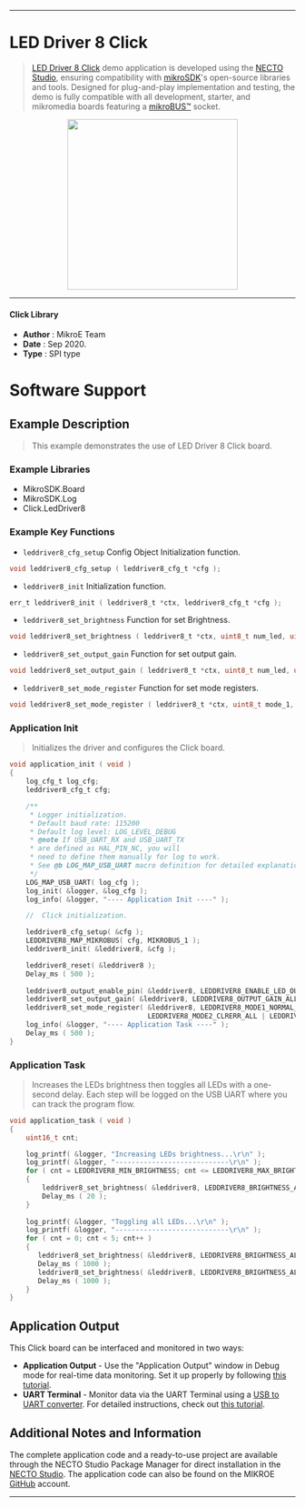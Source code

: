 
---
# LED Driver 8 Click

> [LED Driver 8 Click](https://www.mikroe.com/?pid_product=MIKROE-4268) demo application is developed using
the [NECTO Studio](https://www.mikroe.com/necto), ensuring compatibility with [mikroSDK](https://www.mikroe.com/mikrosdk)'s
open-source libraries and tools. Designed for plug-and-play implementation and testing, the demo is fully compatible with
all development, starter, and mikromedia boards featuring a [mikroBUS&trade;](https://www.mikroe.com/mikrobus) socket.

<p align="center">
  <img src="https://www.mikroe.com/?pid_product=MIKROE-4268&image=1" height=300px>
</p>

---

#### Click Library

- **Author**        : MikroE Team
- **Date**          : Sep 2020.
- **Type**          : SPI type

# Software Support

## Example Description

> This example demonstrates the use of LED Driver 8 Click board.

### Example Libraries

- MikroSDK.Board
- MikroSDK.Log
- Click.LedDriver8

### Example Key Functions

- `leddriver8_cfg_setup` Config Object Initialization function. 
```c
void leddriver8_cfg_setup ( leddriver8_cfg_t *cfg );
``` 
 
- `leddriver8_init` Initialization function. 
```c
err_t leddriver8_init ( leddriver8_t *ctx, leddriver8_cfg_t *cfg );
```

- `leddriver8_set_brightness` Function for set Brightness. 
```c
void leddriver8_set_brightness ( leddriver8_t *ctx, uint8_t num_led, uint8_t value );
```
 
- `leddriver8_set_output_gain` Function for set output gain. 
```c
void leddriver8_set_output_gain ( leddriver8_t *ctx, uint8_t num_led, uint8_t value );
```

- `leddriver8_set_mode_register` Function for set mode registers. 
```c
void leddriver8_set_mode_register ( leddriver8_t *ctx, uint8_t mode_1, uint8_t mode_2 );
```

### Application Init

> Initializes the driver and configures the Click board.

```c
void application_init ( void )
{
    log_cfg_t log_cfg;
    leddriver8_cfg_t cfg;

    /** 
     * Logger initialization.
     * Default baud rate: 115200
     * Default log level: LOG_LEVEL_DEBUG
     * @note If USB_UART_RX and USB_UART_TX 
     * are defined as HAL_PIN_NC, you will 
     * need to define them manually for log to work. 
     * See @b LOG_MAP_USB_UART macro definition for detailed explanation.
     */
    LOG_MAP_USB_UART( log_cfg );
    log_init( &logger, &log_cfg );
    log_info( &logger, "---- Application Init ----" );

    //  Click initialization.

    leddriver8_cfg_setup( &cfg );
    LEDDRIVER8_MAP_MIKROBUS( cfg, MIKROBUS_1 );
    leddriver8_init( &leddriver8, &cfg );

    leddriver8_reset( &leddriver8 );
    Delay_ms ( 500 );
    
    leddriver8_output_enable_pin( &leddriver8, LEDDRIVER8_ENABLE_LED_OUTPUTS );
    leddriver8_set_output_gain( &leddriver8, LEDDRIVER8_OUTPUT_GAIN_ALL_LED, LEDDRIVER8_FULL_OUTPUT_CURRENT_GAIN );
    leddriver8_set_mode_register( &leddriver8, LEDDRIVER8_MODE1_NORMAL_MODE, LEDDRIVER8_MODE2_DMBLNK_DIMMING |
                                  LEDDRIVER8_MODE2_CLRERR_ALL | LEDDRIVER8_MODE2_EXP_DISABLE );
    log_info( &logger, "---- Application Task ----" );
    Delay_ms ( 500 );
}
```

### Application Task

> Increases the LEDs brightness then toggles all LEDs with a one-second delay.
> Each step will be logged on the USB UART where you can track the program flow.

```c
void application_task ( void )
{
    uint16_t cnt;

    log_printf( &logger, "Increasing LEDs brightness...\r\n" );
    log_printf( &logger, "----------------------------\r\n" );
    for ( cnt = LEDDRIVER8_MIN_BRIGHTNESS; cnt <= LEDDRIVER8_MAX_BRIGHTNESS; cnt++ )
    {
        leddriver8_set_brightness( &leddriver8, LEDDRIVER8_BRIGHTNESS_ALL_LED, cnt );
        Delay_ms ( 20 );
    }
    
    log_printf( &logger, "Toggling all LEDs...\r\n" );
    log_printf( &logger, "----------------------------\r\n" );
    for ( cnt = 0; cnt < 5; cnt++ )
    {
       leddriver8_set_brightness( &leddriver8, LEDDRIVER8_BRIGHTNESS_ALL_LED, LEDDRIVER8_MAX_BRIGHTNESS );
       Delay_ms ( 1000 );
       leddriver8_set_brightness( &leddriver8, LEDDRIVER8_BRIGHTNESS_ALL_LED, LEDDRIVER8_MIN_BRIGHTNESS );
       Delay_ms ( 1000 );
    }
}
```

## Application Output

This Click board can be interfaced and monitored in two ways:
- **Application Output** - Use the "Application Output" window in Debug mode for real-time data monitoring.
Set it up properly by following [this tutorial](https://www.youtube.com/watch?v=ta5yyk1Woy4).
- **UART Terminal** - Monitor data via the UART Terminal using
a [USB to UART converter](https://www.mikroe.com/click/interface/usb?interface*=uart,uart). For detailed instructions,
check out [this tutorial](https://help.mikroe.com/necto/v2/Getting%20Started/Tools/UARTTerminalTool).

## Additional Notes and Information

The complete application code and a ready-to-use project are available through the NECTO Studio Package Manager for 
direct installation in the [NECTO Studio](https://www.mikroe.com/necto). The application code can also be found on
the MIKROE [GitHub](https://github.com/MikroElektronika/mikrosdk_click_v2) account.

---
